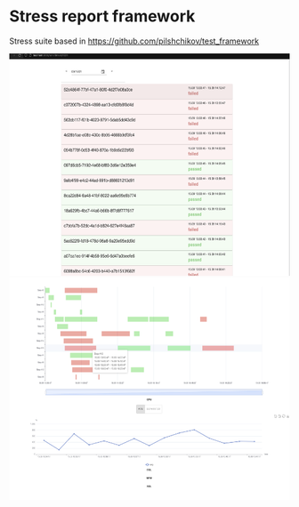 # Stress report framework

Stress suite based in https://github.com/pilshchikov/test_framework


<img src="scripts/list.png" height="400px">

<img src="scripts/details.png" height="400px">

